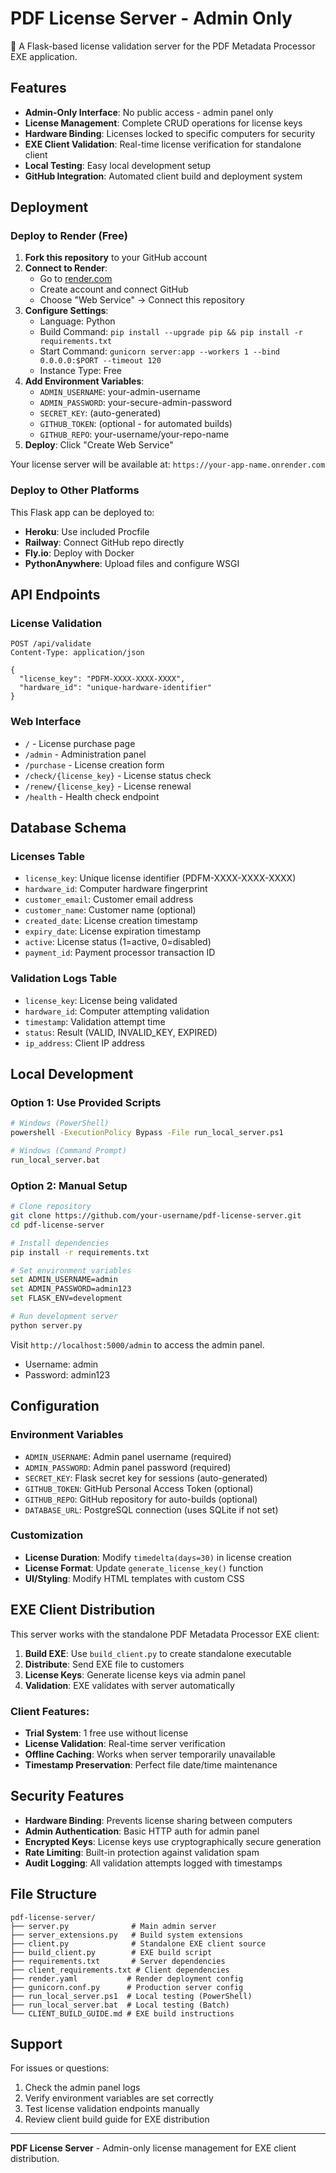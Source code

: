# PDF License Server - Admin Only

🔐 A Flask-based license validation server for the PDF Metadata Processor EXE application.

## Features

- **Admin-Only Interface**: No public access - admin panel only
- **License Management**: Complete CRUD operations for license keys
- **Hardware Binding**: Licenses locked to specific computers for security
- **EXE Client Validation**: Real-time license verification for standalone client
- **Local Testing**: Easy local development setup
- **GitHub Integration**: Automated client build and deployment system

## Deployment

### Deploy to Render (Free)

1. **Fork this repository** to your GitHub account
2. **Connect to Render**:
   - Go to [render.com](https://render.com)
   - Create account and connect GitHub
   - Choose "Web Service" → Connect this repository
3. **Configure Settings**:
   - Language: Python
   - Build Command: `pip install --upgrade pip && pip install -r requirements.txt`
   - Start Command: `gunicorn server:app --workers 1 --bind 0.0.0.0:$PORT --timeout 120`
   - Instance Type: Free
4. **Add Environment Variables**:
   - `ADMIN_USERNAME`: your-admin-username
   - `ADMIN_PASSWORD`: your-secure-admin-password
   - `SECRET_KEY`: (auto-generated)
   - `GITHUB_TOKEN`: (optional - for automated builds)
   - `GITHUB_REPO`: your-username/your-repo-name
5. **Deploy**: Click "Create Web Service"

Your license server will be available at: `https://your-app-name.onrender.com`

### Deploy to Other Platforms

This Flask app can be deployed to:
- **Heroku**: Use included Procfile
- **Railway**: Connect GitHub repo directly  
- **Fly.io**: Deploy with Docker
- **PythonAnywhere**: Upload files and configure WSGI

## API Endpoints

### License Validation
```
POST /api/validate
Content-Type: application/json

{
  "license_key": "PDFM-XXXX-XXXX-XXXX",
  "hardware_id": "unique-hardware-identifier"
}
```

### Web Interface
- `/` - License purchase page
- `/admin` - Administration panel
- `/purchase` - License creation form
- `/check/{license_key}` - License status check
- `/renew/{license_key}` - License renewal
- `/health` - Health check endpoint

## Database Schema

### Licenses Table
- `license_key`: Unique license identifier (PDFM-XXXX-XXXX-XXXX)
- `hardware_id`: Computer hardware fingerprint
- `customer_email`: Customer email address
- `customer_name`: Customer name (optional)
- `created_date`: License creation timestamp
- `expiry_date`: License expiration timestamp
- `active`: License status (1=active, 0=disabled)
- `payment_id`: Payment processor transaction ID

### Validation Logs Table
- `license_key`: License being validated
- `hardware_id`: Computer attempting validation
- `timestamp`: Validation attempt time
- `status`: Result (VALID, INVALID_KEY, EXPIRED)
- `ip_address`: Client IP address

## Local Development

### Option 1: Use Provided Scripts
```bash
# Windows (PowerShell)
powershell -ExecutionPolicy Bypass -File run_local_server.ps1

# Windows (Command Prompt)
run_local_server.bat
```

### Option 2: Manual Setup
```bash
# Clone repository
git clone https://github.com/your-username/pdf-license-server.git
cd pdf-license-server

# Install dependencies
pip install -r requirements.txt

# Set environment variables
set ADMIN_USERNAME=admin
set ADMIN_PASSWORD=admin123
set FLASK_ENV=development

# Run development server
python server.py
```

Visit `http://localhost:5000/admin` to access the admin panel.
- Username: admin
- Password: admin123

## Configuration

### Environment Variables
- `ADMIN_USERNAME`: Admin panel username (required)
- `ADMIN_PASSWORD`: Admin panel password (required)
- `SECRET_KEY`: Flask secret key for sessions (auto-generated)
- `GITHUB_TOKEN`: GitHub Personal Access Token (optional)
- `GITHUB_REPO`: GitHub repository for auto-builds (optional)
- `DATABASE_URL`: PostgreSQL connection (uses SQLite if not set)

### Customization
- **License Duration**: Modify `timedelta(days=30)` in license creation
- **License Format**: Update `generate_license_key()` function
- **UI/Styling**: Modify HTML templates with custom CSS

## EXE Client Distribution

This server works with the standalone PDF Metadata Processor EXE client:

1. **Build EXE**: Use `build_client.py` to create standalone executable
2. **Distribute**: Send EXE file to customers
3. **License Keys**: Generate license keys via admin panel
4. **Validation**: EXE validates with server automatically

### Client Features:
- **Trial System**: 1 free use without license
- **License Validation**: Real-time server verification
- **Offline Caching**: Works when server temporarily unavailable
- **Timestamp Preservation**: Perfect file date/time maintenance

## Security Features

- **Hardware Binding**: Prevents license sharing between computers
- **Admin Authentication**: Basic HTTP auth for admin panel
- **Encrypted Keys**: License keys use cryptographically secure generation
- **Rate Limiting**: Built-in protection against validation spam
- **Audit Logging**: All validation attempts logged with timestamps

## File Structure

```
pdf-license-server/
├── server.py              # Main admin server
├── server_extensions.py   # Build system extensions  
├── client.py              # Standalone EXE client source
├── build_client.py        # EXE build script
├── requirements.txt       # Server dependencies
├── client_requirements.txt # Client dependencies
├── render.yaml           # Render deployment config
├── gunicorn.conf.py      # Production server config
├── run_local_server.ps1  # Local testing (PowerShell)
├── run_local_server.bat  # Local testing (Batch)
└── CLIENT_BUILD_GUIDE.md # EXE build instructions
```

## Support

For issues or questions:
1. Check the admin panel logs
2. Verify environment variables are set correctly
3. Test license validation endpoints manually
4. Review client build guide for EXE distribution

---

**PDF License Server** - Admin-only license management for EXE client distribution.
